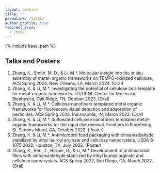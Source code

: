 ```yaml
---
layout: archive
title: ""
permalink: /talks/
author_profile: true
redirect_from:
  - /talk
---
```


{% include base_path %}

## Talks and Posters


1. Zhang, K., Smith, M. D., & Li, M.*. Molecular insight into the in situ assembly of metal−organic frameworks on TEMPO-oxidized cellulose, ACS Spring 2024, New Orleans, LA, March 2024. (Oral)
2. Zhang, K. & Li, M.*. Investigating the potential of cellulose as a template for metal-organic frameworks. UT/ORNL Center for Molecular Biophysics, Oak Ridge, TN, October 2023. (Oral)
3. Zhang, K. & Li, M.*. Cellulose nanofibers templated metal organic frameworks for fluorescent-visual detection and adsorption of pesticides. ACS Spring 2023, Indianapolis, IN, March 2023. (Oral)
4. Zhang, K. & Li, M.*. Sulfonated cellulose nanofibers templated metal–organic frameworks for the rapid dye removal. Frontiers in Biorefining, St. Simons Island, GA, October 2022. (Poster)
5. Zhang, K. & Li, M.*. Antimicrobial food packaging with cinnamaldehyde stabilized by ethyl lauroyl arginate and cellulose nanocrystals. USDA S-1075 2022, Houston, TX, July 2022. (Poster)
6. Zhang, K., Ren, T., Harper, D., & Li, M.* Development of antimicrobial films with cinnamaldehyde stabilized by ethyl lauroyl arginate and cellulose nanocrystals. ACS Spring 2022, San Diego, CA, March 2022. (Oral)
